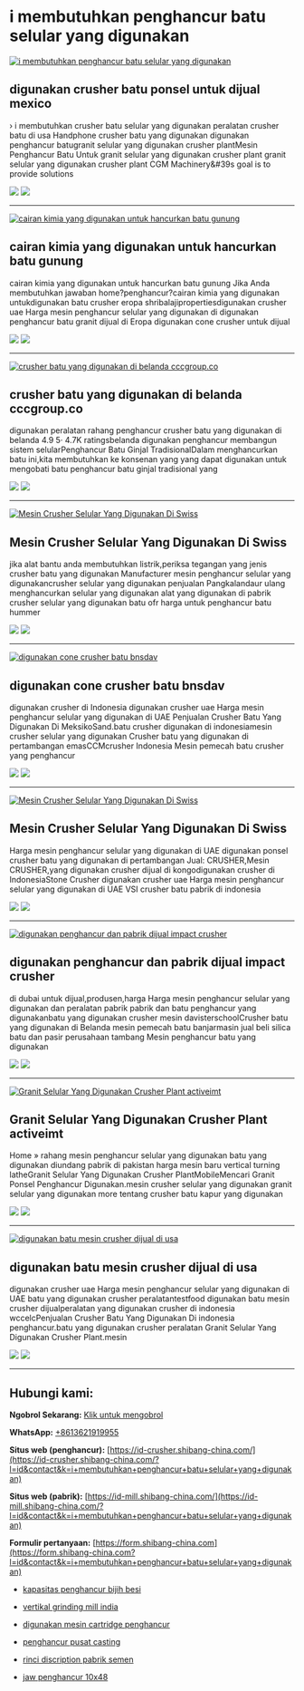 # i membutuhkan penghancur batu selular yang digunakan

<a href="https://swt.shibang-china.com/?l=id&img&k=i+membutuhkan+penghancur+batu+selular+yang+digunakan" target="_blank">![i membutuhkan penghancur batu selular yang digunakan](http://static.shibang-china.com/all-800x300/608.jpg)</a>

## digunakan crusher batu ponsel untuk dijual mexico
› i membutuhkan crusher batu selular yang digunakan peralatan crusher batu di usa Handphone crusher batu yang digunakan digunakan penghancur batugranit selular yang digunakan crusher plantMesin Penghancur Batu Untuk granit selular yang digunakan crusher plant granit selular yang digunakan crusher plant CGM Machinery&#39s goal is to provide solutions


<a href="https://whatsapp.shibangsoft.com/WhatsApp.php" target="_blank" title="WhatsApp">![](http://static.shibang-china.com/icon/whatsapp.png)</a> <a href="https://swt.shibang-china.com/?l=id&icon&k=i+membutuhkan+penghancur+batu+selular+yang+digunakan" target="_blank">![](http://static.shibang-china.com/icon/chat-id.png)</a>

---

<a href="https://swt.shibang-china.com/?l=id&img&k=i+membutuhkan+penghancur+batu+selular+yang+digunakan" target="_blank">![cairan kimia yang digunakan untuk hancurkan batu gunung](http://static.shibang-china.com/all-800x300/1066.jpg)</a>

## cairan kimia yang digunakan untuk hancurkan batu gunung
cairan kimia yang digunakan untuk hancurkan batu gunung Jika Anda membutuhkan jawaban home?penghancur?cairan kimia yang digunakan untukdigunakan batu crusher eropa shribalajipropertiesdigunakan crusher uae Harga mesin penghancur selular yang digunakan di digunakan penghancur batu granit dijual di Eropa digunakan cone crusher untuk dijual


<a href="https://whatsapp.shibangsoft.com/WhatsApp.php" target="_blank" title="WhatsApp">![](http://static.shibang-china.com/icon/whatsapp.png)</a> <a href="https://swt.shibang-china.com/?l=id&icon&k=i+membutuhkan+penghancur+batu+selular+yang+digunakan" target="_blank">![](http://static.shibang-china.com/icon/chat-id.png)</a>

---

<a href="https://swt.shibang-china.com/?l=id&img&k=i+membutuhkan+penghancur+batu+selular+yang+digunakan" target="_blank">![crusher batu yang digunakan di belanda cccgroup.co](http://static.shibang-china.com/all-800x300/1174.jpg)</a>

## crusher batu yang digunakan di belanda cccgroup.co
digunakan peralatan rahang penghancur crusher batu yang digunakan di belanda 4.9 5· 4.7K ratingsbelanda digunakan penghancur membangun sistem selularPenghancur Batu Ginjal TradisionalDalam menghancurkan batu ini,kita membutuhkan ke konsenan yang yang dapat digunakan untuk mengobati batu penghancur batu ginjal tradisional yang


<a href="https://whatsapp.shibangsoft.com/WhatsApp.php" target="_blank" title="WhatsApp">![](http://static.shibang-china.com/icon/whatsapp.png)</a> <a href="https://swt.shibang-china.com/?l=id&icon&k=i+membutuhkan+penghancur+batu+selular+yang+digunakan" target="_blank">![](http://static.shibang-china.com/icon/chat-id.png)</a>

---

<a href="https://swt.shibang-china.com/?l=id&img&k=i+membutuhkan+penghancur+batu+selular+yang+digunakan" target="_blank">![Mesin Crusher Selular Yang Digunakan Di Swiss](http://static.shibang-china.com/all-800x300/1375.jpg)</a>

## Mesin Crusher Selular Yang Digunakan Di Swiss
jika alat bantu anda membutuhkan listrik,periksa tegangan yang jenis crusher batu yang digunakan Manufacturer mesin penghancur selular yang digunakancrusher selular yang digunakan penjualan Pangkalandaur ulang menghancurkan selular yang digunakan alat yang digunakan di pabrik crusher selular yang digunakan batu ofr harga untuk penghancur batu hummer


<a href="https://whatsapp.shibangsoft.com/WhatsApp.php" target="_blank" title="WhatsApp">![](http://static.shibang-china.com/icon/whatsapp.png)</a> <a href="https://swt.shibang-china.com/?l=id&icon&k=i+membutuhkan+penghancur+batu+selular+yang+digunakan" target="_blank">![](http://static.shibang-china.com/icon/chat-id.png)</a>

---

<a href="https://swt.shibang-china.com/?l=id&img&k=i+membutuhkan+penghancur+batu+selular+yang+digunakan" target="_blank">![digunakan cone crusher batu bnsdav](http://static.shibang-china.com/all-800x300/1458.jpg)</a>

## digunakan cone crusher batu bnsdav
digunakan crusher di Indonesia digunakan crusher uae Harga mesin penghancur selular yang digunakan di UAE Penjualan Crusher Batu Yang Digunakan Di MeksikoSand.batu crusher digunakan di indonesiamesin crusher selular yang digunakan Crusher batu yang digunakan di pertambangan emasCCMcrusher Indonesia Mesin pemecah batu crusher yang penghancur


<a href="https://whatsapp.shibangsoft.com/WhatsApp.php" target="_blank" title="WhatsApp">![](http://static.shibang-china.com/icon/whatsapp.png)</a> <a href="https://swt.shibang-china.com/?l=id&icon&k=i+membutuhkan+penghancur+batu+selular+yang+digunakan" target="_blank">![](http://static.shibang-china.com/icon/chat-id.png)</a>

---

<a href="https://swt.shibang-china.com/?l=id&img&k=i+membutuhkan+penghancur+batu+selular+yang+digunakan" target="_blank">![Mesin Crusher Selular Yang Digunakan Di Swiss](http://static.shibang-china.com/all-800x300/1021.jpg)</a>

## Mesin Crusher Selular Yang Digunakan Di Swiss
Harga mesin penghancur selular yang digunakan di UAE digunakan ponsel crusher batu yang digunakan di pertambangan Jual: CRUSHER,Mesin CRUSHER,yang digunakan crusher dijual di kongodigunakan crusher di IndonesiaStone Crusher digunakan crusher uae Harga mesin penghancur selular yang digunakan di UAE VSI crusher batu pabrik di indonesia


<a href="https://whatsapp.shibangsoft.com/WhatsApp.php" target="_blank" title="WhatsApp">![](http://static.shibang-china.com/icon/whatsapp.png)</a> <a href="https://swt.shibang-china.com/?l=id&icon&k=i+membutuhkan+penghancur+batu+selular+yang+digunakan" target="_blank">![](http://static.shibang-china.com/icon/chat-id.png)</a>

---

<a href="https://swt.shibang-china.com/?l=id&img&k=i+membutuhkan+penghancur+batu+selular+yang+digunakan" target="_blank">![digunakan penghancur dan pabrik dijual impact crusher](http://static.shibang-china.com/all-800x300/1395.jpg)</a>

## digunakan penghancur dan pabrik dijual impact crusher
di dubai untuk dijual,produsen,harga Harga mesin penghancur selular yang digunakan dan peralatan pabrik pabrik dan batu penghancur yang digunakanbatu yang digunakan crusher mesin davisterschoolCrusher batu yang digunakan di Belanda mesin pemecah batu banjarmasin jual beli silica batu dan pasir perusahaan tambang Mesin penghancur batu yang digunakan


<a href="https://whatsapp.shibangsoft.com/WhatsApp.php" target="_blank" title="WhatsApp">![](http://static.shibang-china.com/icon/whatsapp.png)</a> <a href="https://swt.shibang-china.com/?l=id&icon&k=i+membutuhkan+penghancur+batu+selular+yang+digunakan" target="_blank">![](http://static.shibang-china.com/icon/chat-id.png)</a>

---

<a href="https://swt.shibang-china.com/?l=id&img&k=i+membutuhkan+penghancur+batu+selular+yang+digunakan" target="_blank">![Granit Selular Yang Digunakan Crusher Plant activeimt](http://static.shibang-china.com/all-800x300/1054.jpg)</a>

## Granit Selular Yang Digunakan Crusher Plant activeimt
Home » rahang mesin penghancur selular yang digunakan batu yang digunakan diundang pabrik di pakistan harga mesin baru vertical turning latheGranit Selular Yang Digunakan Crusher PlantMobileMencari Granit Ponsel Penghancur Digunakan.mesin crusher selular yang digunakan granit selular yang digunakan more tentang crusher batu kapur yang digunakan


<a href="https://whatsapp.shibangsoft.com/WhatsApp.php" target="_blank" title="WhatsApp">![](http://static.shibang-china.com/icon/whatsapp.png)</a> <a href="https://swt.shibang-china.com/?l=id&icon&k=i+membutuhkan+penghancur+batu+selular+yang+digunakan" target="_blank">![](http://static.shibang-china.com/icon/chat-id.png)</a>

---

<a href="https://swt.shibang-china.com/?l=id&img&k=i+membutuhkan+penghancur+batu+selular+yang+digunakan" target="_blank">![digunakan batu mesin crusher dijual di usa](http://static.shibang-china.com/all-800x300/328.jpg)</a>

## digunakan batu mesin crusher dijual di usa
digunakan crusher uae Harga mesin penghancur selular yang digunakan di UAE batu yang digunakan crusher peralatantestfood digunakan batu mesin crusher dijualperalatan yang digunakan crusher di indonesia wccelcPenjualan Crusher Batu Yang Digunakan Di indonesia penghancur.batu yang digunakan crusher peralatan Granit Selular Yang Digunakan Crusher Plant.mesin


<a href="https://whatsapp.shibangsoft.com/WhatsApp.php" target="_blank" title="WhatsApp">![](http://static.shibang-china.com/icon/whatsapp.png)</a> <a href="https://swt.shibang-china.com/?l=id&icon&k=i+membutuhkan+penghancur+batu+selular+yang+digunakan" target="_blank">![](http://static.shibang-china.com/icon/chat-id.png)</a>

---
## Hubungi kami:

**Ngobrol Sekarang:** [Klik untuk mengobrol](https://swt.shibang-china.com?l=id&contact&k=i+membutuhkan+penghancur+batu+selular+yang+digunakan)

**WhatsApp:**  [+8613621919955](https://whatsapp.shibangsoft.com/WhatsApp.php)

**Situs web (penghancur):** [https://id-crusher.shibang-china.com/](https://id-crusher.shibang-china.com/?l=id&contact&k=i+membutuhkan+penghancur+batu+selular+yang+digunakan)

**Situs web (pabrik):** [https://id-mill.shibang-china.com/](https://id-mill.shibang-china.com/?l=id&contact&k=i+membutuhkan+penghancur+batu+selular+yang+digunakan)

**Formulir pertanyaan:** [https://form.shibang-china.com](https://form.shibang-china.com?l=id&contact&k=i+membutuhkan+penghancur+batu+selular+yang+digunakan)

* [kapasitas penghancur bijih besi](../34/kapasitas%20penghancur%20bijih%20besi.md)

* [vertikal grinding mill india](../34/vertikal%20grinding%20mill%20india.md)

* [digunakan mesin cartridge penghancur](../39/digunakan%20mesin%20cartridge%20penghancur.md)

* [penghancur pusat casting](../34/penghancur%20pusat%20casting.md)

* [rinci discription pabrik semen](../32/rinci%20discription%20pabrik%20semen.md)

* [jaw penghancur 10x48](../33/jaw%20penghancur%2010x48.md)